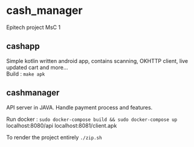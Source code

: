 # cash_manager
Epitech project MsC 1  


## cashapp
Simple kotlin written android app, contains scanning, OKHTTP client, live updated cart and more...  
Build : `make apk`
  
## cashmanager  
API server in JAVA. Handle payment process and features.

Run docker : `sudo docker-compose build && sudo docker-compose up`
    localhost:8080/api
    localhost:8081/client.apk
 
 
To render the project entirely `./zip.sh`
